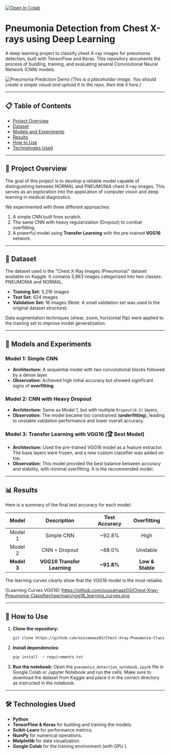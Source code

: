 [![Open In Colab](https://colab.research.google.com/assets/colab-badge.svg )](https://colab.research.google.com/github/oussamaaz03/Chest-Xray-Pneumonia-Classifier/blob/main/pneumonia_detection_notebook.ipynb )

# Pneumonia Detection from Chest X-rays using Deep Learning

A deep learning project to classify chest X-ray images for pneumonia detection, built with TensorFlow and Keras. This repository documents the process of building, training, and evaluating several Convolutional Neural Network (CNN) models.

![Pneumonia Prediction Demo](URL_TO_YOUR_DEMO_IMAGE_HERE)
*(This is a placeholder image. You should create a simple visual and upload it to the repo, then link it here.)*

---
## 📋 Table of Contents
- [Project Overview](#-project-overview)
- [Dataset](#-dataset)
- [Models and Experiments](#-models-and-experiments)
- [Results](#-results)
- [How to Use](#-how-to-use)
- [Technologies Used](#-technologies-used)

---
## 🔭 Project Overview

The goal of this project is to develop a reliable model capable of distinguishing between NORMAL and PNEUMONIA chest X-ray images. This serves as an exploration into the application of computer vision and deep learning in medical diagnostics.

We experimented with three different approaches:
1.  A simple CNN built from scratch.
2.  The same CNN with heavy regularization (Dropout) to combat overfitting.
3.  A powerful model using **Transfer Learning** with the pre-trained **VGG16** network.

---
## 💾 Dataset

The dataset used is the "Chest X-Ray Images (Pneumonia)" dataset available on Kaggle. It contains 5,863 images categorized into two classes: PNEUMONIA and NORMAL.

- **Training Set:** 5,216 images
- **Test Set:** 624 images
- **Validation Set:** 16 images (Note: A small validation set was used in the original dataset structure).

Data augmentation techniques (shear, zoom, horizontal flip) were applied to the training set to improve model generalization.

---
## 🧠 Models and Experiments

### Model 1: Simple CNN
- **Architecture:** A sequential model with two convolutional blocks followed by a dense layer.
- **Observation:** Achieved high initial accuracy but showed significant signs of **overfitting**.

### Model 2: CNN with Heavy Dropout
- **Architecture:** Same as Model 1, but with multiple `Dropout(0.5)` layers.
- **Observation:** The model became too constrained (**underfitting**), leading to unstable validation performance and lower overall accuracy.

### Model 3: Transfer Learning with VGG16 (🏆 Best Model)
- **Architecture:** Used the pre-trained VGG16 model as a feature extractor. The base layers were frozen, and a new custom classifier was added on top.
- **Observation:** This model provided the best balance between accuracy and stability, with minimal overfitting. It is the recommended model.

---
## 📊 Results

Here is a summary of the final test accuracy for each model:

| Model      | Description               | Test Accuracy | Overfitting |
| :---------:| :------------------------:| :-----------: | :---------: |
| Model 1    | Simple CNN                | ~92.8%        | High        |
| Model 2    | CNN + Dropout             | ~88.0%        | Unstable    |
| **Model 3**|**VGG16 Transfer Learning**|  **~91.8%**   |**Low & Stable**|

The learning curves clearly show that the VGG16 model is the most reliable.

![Learning Curves VGG16]
!https://github.com/oussamaaz03/Chest-Xray-Pneumonia-Classifier/raw/main/vgg16_learning_curves.png

---

## 🚀 How to Use

1.  **Clone the repository:**
    ```bash
    git clone https://github.com/oussamaaz03/Chest-Xray-Pneumonia-Classifier.git
    ```
2.  **Install dependencies:**
    ```bash
    pip install -r requirements.txt
    ```
3.  **Run the notebook:**
    Open the `pneumonia_detection_notebook.ipynb` file in Google Colab or Jupyter Notebook and run the cells. Make sure to download the dataset from Kaggle and place it in the correct directory as instructed in the notebook.

---

## 🛠️ Technologies Used
- **Python**
- **TensorFlow & Keras** for building and training the models.
- **Scikit-Learn** for performance metrics.
- **NumPy** for numerical operations.
- **Matplotlib** for data visualization.
- **Google Colab** for the training environment (with GPU ).
